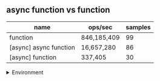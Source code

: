 ## async function vs function

|name|ops/sec|samples|
|-|-|-|
|function|846,185,409|99|
|[async] async function|16,657,280|86|
|[async] function|337,405|30|


<details>
<summary>Environment</summary>

* __Machine:__ linux x64 | 4 vCPUs | 7.6GB Mem
* __Run:__ Mon Nov 06 2023 15:13:29 GMT+0000 (Coordinated Universal Time)
</details>

<!--
{"environment":{"platform":"linux","arch":"x64","cpus":4,"totalMemory":7.6085662841796875},"benchmarks":[{"name":"function","opsSec":846185409.200881,"samples":7},{"name":"[async] async function","opsSec":16657280.297477318,"samples":5},{"name":"[async] function","opsSec":337405.22601588536,"samples":3}]}-->
